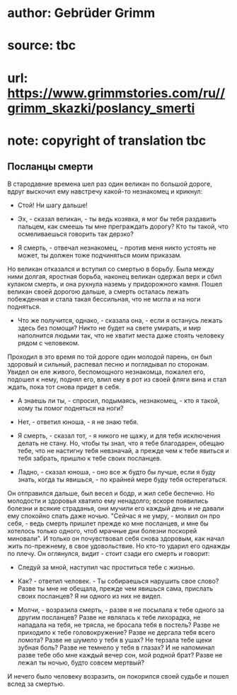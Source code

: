 # author: Gebrüder Grimm
# source: tbc
# url: https://www.grimmstories.com/ru//grimm_skazki/poslancy_smerti
# note: copyright of translation tbc

## Посланцы смерти 

В стародавние времена шел раз один великан по большой дороге, вдруг
выскочил ему навстречу какой-то незнакомец и крикнул:

- Стой! Ни шагу дальше!

- Эх, - сказал великан, - ты ведь козявка, я мог бы тебя раздавить
пальцем, как смеешь ты мне преграждать дорогу? Кто ты такой, что
осмеливаешься говорить так дерзко?

- Я смерть, - отвечал незнакомец, - против меня никто устоять не может,
ты должен тоже подчиняться моим приказам.

Но великан отказался и вступил со смертью в борьбу. Была между ними
долгая, яростная борьба, наконец великан одержал верх и сбил кулаком
смерть, и она рухнула наземь у придорожного камня. Пошел великан своей
дорогою дальше, а смерть осталась лежать побежденная и стала такая
бессильная, что не могла и на ноги подняться.

- Что же получится, однако, - сказала она, - если я останусь лежать
здесь без помощи? Никто не будет на свете умирать, и мир наполнится
людьми так, что не хватит места даже стоять человеку рядом с человеком.

Проходил в это время по той дороге один молодой парень, он был здоровый
и сильный, распевал песню и поглядывал по сторонам. Увидел он еле
живого, беспомощного незнакомца, пожалел его, подошел к нему, поднял
его, влил ему в рот из своей фляги вина и стал ждать, пока тот снова
придет в себя.

- А знаешь ли ты, - спросил, подымаясь, незнакомец, - кто я такой, кому
ты помог подняться на ноги?

- Нет, - ответил юноша, - я не знаю тебя.

- Я смерть, - сказал тот, - я никого не щажу, и для тебя исключения
делать не стану. Но, чтобы ты знал, что я тебе благодарен, обещаю тебе,
что не настигну тебя невзначай, а прежде чем к тебе явиться и тебя
забрать, пришлю к тебе своих посланцев.

- Ладно, - сказал юноша, - оно все ж будто бы лучше, если я буду знать,
когда ты явишься, - по крайней мере буду тебя остерегаться.

Он отправился дальше, был весел и бодр, и жил себе беспечно. Но
молодости и здоровья хватило ему ненадолго; вскоре появились болезни и
всякие страданья, они мучили его каждый день и не давали ему спокойно
спать даже ночью. "Сейчас я не умру, - молвил он про себя, - ведь
смерть пришлет прежде ко мне посланцев, и мне бы хотелось только одного,
чтоб мрачные дни болезни поскорей миновали". И только он почувствовал
себя снова здоровым, как начал жить по-прежнему, в свое удовольствие. Но
кто-то ударил его однажды по плечу. Он оглянулся, видит - стоит сзади
его смерть и говорит:

- Следуй за мной, наступил час проститься тебе с жизнью.

- Как? - ответил человек. - Ты собираешься нарушить свое слово? Разве
ты мне не обещала, прежде чем явишься сама, прислать своих посланцев? Я
ни одного из них не видел.

- Молчи, - возразила смерть, - разве я не посылала к тебе одного за
другим посланцев? Разве не являлась к тебе лихорадка, не нападала на
тебя, не трясла, не бросала тебя в постель? Разве не приходило к тебе
головокружение? Разве не дергала тебя всего ломота? Разве не шумело у
тебя в ушах? Не терзала тебе щеки зубная боль? Разве не темнело у тебя в
глазах? И не напоминал разве тебе обо мне каждый вечер сон, мой родной
брат? Разве не лежал ты ночью, будто совсем мертвый?

И нечего было человеку возразить, он покорился своей судьбе и пошел
вслед за смертью.
